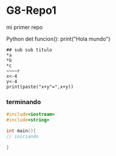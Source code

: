 # G8-Repo1
mi primer repo

Python
det funcion(): 
print("Hola mundo")

~~~
## sub sub titulo
*a
*b
*c
~~~~r
x<-4
y<-4
print(paste("x+y"=",x+y))
~~~

### terminando
~~~cpp
#include<iostream>
#include<string>

int main(){
// iniciando

}
~~~
